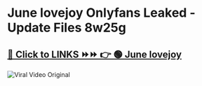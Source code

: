 
 # June lovejoy Onlyfans Leaked - Update Files 8w25g

## <h2><a href="https://clipsfans.com/June_lovejoy&ref=git">🔗 Click to LINKS ⏩⏩ 👉 🟢 June lovejoy </a></h2>

<a href="https://clipsfans.com/June_lovejoy&ref=git" rel="nofollow" data-target="animated-image.originalLink"><img src="https://i.ibb.co.com/xMMVF88/686577567.gif" alt="Viral Video Original" style="max-width: 100%; display: inline-block;" data-target="animated-image.originalImage"></a>

